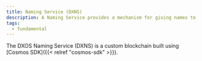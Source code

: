 ```yaml
---
title: Naming Service (DXNS)
description: A Naming Service provides a mechanism for giving names to objects so you can retrieve and use those objects without knowing the location of the object
tags:
  - fundamental
---
```


The DXOS Naming Service (DXNS) is a custom blockchain built using [Cosmos SDK]({{< relref "cosmos-sdk" >}}).
